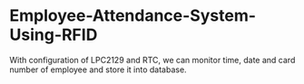 # Employee-Attendance-System-Using-RFID
With configuration of LPC2129 and RTC, we can monitor time, date and card number of employee and store it into database.
